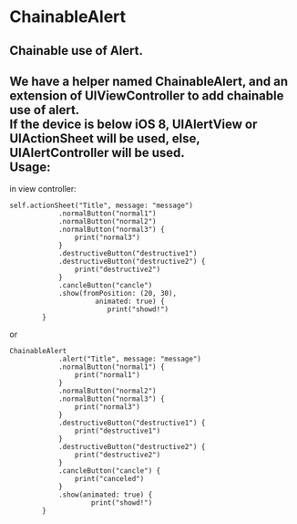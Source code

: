 # ChainableAlert
Chainable use of Alert.<br>
---
We have a helper named ChainableAlert, and an extension of UIViewController to add chainable use of alert.<br>
If the device is below iOS 8, UIAlertView or UIActionSheet will be used, else, UIAlertController will be used.<br>
Usage:
---
in view controller:
```
self.actionSheet("Title", message: "message")
            .normalButton("normal1")
            .normalButton("normal2")
            .normalButton("normal3") {
                print("normal3")
            }
            .destructiveButton("destructive1")
            .destructiveButton("destructive2") {
                print("destructive2")
            }
            .cancleButton("cancle")
            .show(fromPosition: (20, 30),
                     animated: true) {
                        print("showd!")
        }
```
or
```
ChainableAlert
            .alert("Title", message: "message")
            .normalButton("normal1") {
                print("normal1")
            }
            .normalButton("normal2")
            .normalButton("normal3") {
                print("normal3")
            }
            .destructiveButton("destructive1") {
                print("destructive1")
            }
            .destructiveButton("destructive2") {
                print("destructive2")
            }
            .cancleButton("cancle") {
                print("canceled")
            }
            .show(animated: true) {
                    print("showd!")
        }
```


